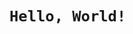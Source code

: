 

<html>

<head>

  <meta http-equiv="CONTENT-TYPE" content="text/html; charset=UTF-8">

  <link rel="stylesheet" href="styles/style.css"/>

  <title>Hello, World!</title>

</head>

<body>

  <h1>

    Hello, World!

  </h1>



</body>

</html>
